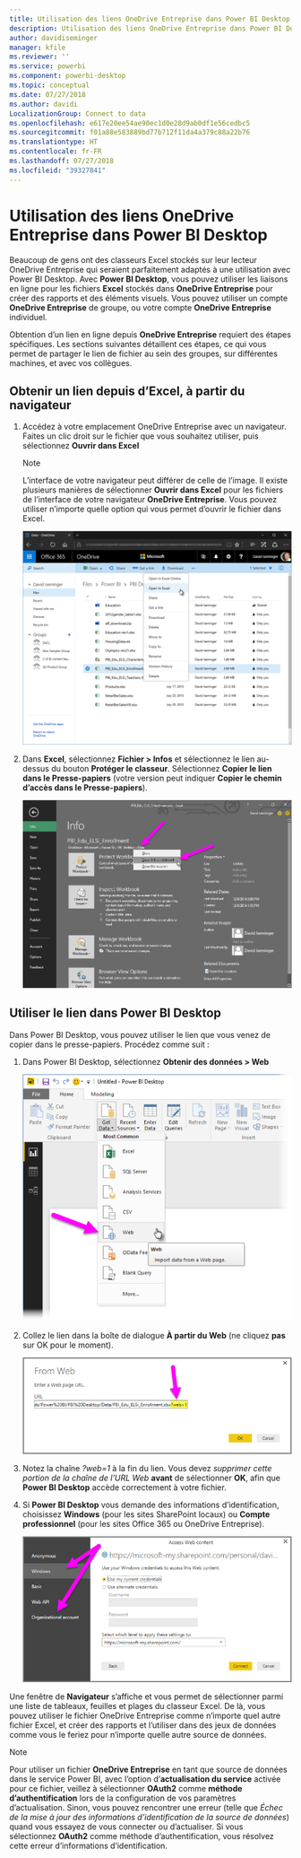 ```yaml
---
title: Utilisation des liens OneDrive Entreprise dans Power BI Desktop
description: Utilisation des liens OneDrive Entreprise dans Power BI Desktop
author: davidiseminger
manager: kfile
ms.reviewer: ''
ms.service: powerbi
ms.component: powerbi-desktop
ms.topic: conceptual
ms.date: 07/27/2018
ms.author: davidi
LocalizationGroup: Connect to data
ms.openlocfilehash: e617e20ee54ae90ec1d0e28d9ab0df1e56cedbc5
ms.sourcegitcommit: f01a88e583889bd77b712f11da4a379c88a22b76
ms.translationtype: HT
ms.contentlocale: fr-FR
ms.lasthandoff: 07/27/2018
ms.locfileid: "39327841"
---
```

# <a name="use-onedrive-for-business-links-in-power-bi-desktop"></a>Utilisation des liens OneDrive Entreprise dans Power BI Desktop
Beaucoup de gens ont des classeurs Excel stockés sur leur lecteur OneDrive Entreprise qui seraient parfaitement adaptés à une utilisation avec Power BI Desktop. Avec **Power BI Desktop**, vous pouvez utiliser les liaisons en ligne pour les fichiers **Excel** stockés dans **OneDrive Entreprise** pour créer des rapports et des éléments visuels. Vous pouvez utiliser un compte **OneDrive Entreprise** de groupe, ou votre compte **OneDrive Entreprise** individuel.

Obtention d’un lien en ligne depuis **OneDrive Entreprise** requiert des étapes spécifiques. Les sections suivantes détaillent ces étapes, ce qui vous permet de partager le lien de fichier au sein des groupes, sur différentes machines, et avec vos collègues.

## <a name="get-a-link-from-excel-starting-in-the-browser"></a>Obtenir un lien depuis d’Excel, à partir du navigateur
1. Accédez à votre emplacement OneDrive Entreprise avec un navigateur. Faites un clic droit sur le fichier que vous souhaitez utiliser, puis sélectionnez **Ouvrir dans Excel**
   
   > [!NOTE]
   > L’interface de votre navigateur peut différer de celle de l’image. Il existe plusieurs manières de sélectionner **Ouvrir dans Excel** pour les fichiers de l’interface de votre navigateur **OneDrive Entreprise**. Vous pouvez utiliser n’importe quelle option qui vous permet d’ouvrir le fichier dans Excel.
   > 
   > 
   
   ![](media/desktop-use-onedrive-business-links/odb-links_02.png)
2. Dans **Excel**, sélectionnez **Fichier > Infos** et sélectionnez le lien au-dessus du bouton **Protéger le classeur**. Sélectionnez **Copier le lien dans le Presse-papiers** (votre version peut indiquer **Copier le chemin d’accès dans le Presse-papiers**).
   
   ![](media/desktop-use-onedrive-business-links/odb-links_03.png)

## <a name="use-the-link-in-power-bi-desktop"></a>Utiliser le lien dans Power BI Desktop
Dans Power BI Desktop, vous pouvez utiliser le lien que vous venez de copier dans le presse-papiers. Procédez comme suit :

1. Dans Power BI Desktop, sélectionnez **Obtenir des données > Web**
   
   ![](media/desktop-use-onedrive-business-links/odb-links_04.png)
2. Collez le lien dans la boîte de dialogue **À partir du Web** (ne cliquez **pas** sur OK pour le moment).
   
    ![](media/desktop-use-onedrive-business-links/odb-links_05.png)
3. Notez la chaîne *?web=1* à la fin du lien. Vous devez *supprimer cette portion de la chaîne de l’URL Web* **avant** de sélectionner **OK**, afin que **Power BI Desktop** accède correctement à votre fichier.
4. Si **Power BI Desktop** vous demande des informations d’identification, choisissez **Windows** (pour les sites SharePoint locaux) ou **Compte professionnel** (pour les sites Office 365 ou OneDrive Entreprise).
   
   ![](media/desktop-use-onedrive-business-links/odb-links_06.png)

Une fenêtre de **Navigateur** s’affiche et vous permet de sélectionner parmi une liste de tableaux, feuilles et plages du classeur Excel. De là, vous pouvez utiliser le fichier OneDrive Entreprise comme n’importe quel autre fichier Excel, et créer des rapports et l’utiliser dans des jeux de données comme vous le feriez pour n’importe quelle autre source de données.

> [!NOTE]
> Pour utiliser un fichier **OneDrive Entreprise** en tant que source de données dans le service Power BI, avec l’option d’**actualisation du service** activée pour ce fichier, veillez à sélectionner **OAuth2** comme **méthode d’authentification** lors de la configuration de vos paramètres d’actualisation. Sinon, vous pouvez rencontrer une erreur (telle que *Échec de la mise à jour des informations d’identification de la source de données*) quand vous essayez de vous connecter ou d’actualiser. Si vous sélectionnez **OAuth2** comme méthode d’authentification, vous résolvez cette erreur d’informations d’identification.
> 
> 

